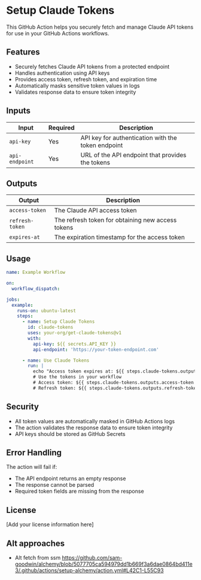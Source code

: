 # Setup Claude Tokens

This GitHub Action helps you securely fetch and manage Claude API tokens for use in your GitHub Actions workflows.

## Features

- Securely fetches Claude API tokens from a protected endpoint
- Handles authentication using API keys
- Provides access token, refresh token, and expiration time
- Automatically masks sensitive token values in logs
- Validates response data to ensure token integrity

## Inputs

| Input | Required | Description |
|-------|----------|-------------|
| `api-key` | Yes | API key for authentication with the token endpoint |
| `api-endpoint` | Yes | URL of the API endpoint that provides the tokens |

## Outputs

| Output | Description |
|--------|-------------|
| `access-token` | The Claude API access token |
| `refresh-token` | The refresh token for obtaining new access tokens |
| `expires-at` | The expiration timestamp for the access token |

## Usage

```yaml
name: Example Workflow

on:
  workflow_dispatch:

jobs:
  example:
    runs-on: ubuntu-latest
    steps:
      - name: Setup Claude Tokens
        id: claude-tokens
        uses: your-org/get-claude-tokens@v1
        with:
          api-key: ${{ secrets.API_KEY }}
          api-endpoint: 'https://your-token-endpoint.com'

      - name: Use Claude Tokens
        run: |
          echo "Access token expires at: ${{ steps.claude-tokens.outputs.expires-at }}"
          # Use the tokens in your workflow
          # Access token: ${{ steps.claude-tokens.outputs.access-token }}
          # Refresh token: ${{ steps.claude-tokens.outputs.refresh-token }}
```

## Security

- All token values are automatically masked in GitHub Actions logs
- The action validates the response data to ensure token integrity
- API keys should be stored as GitHub Secrets

## Error Handling

The action will fail if:
- The API endpoint returns an empty response
- The response cannot be parsed
- Required token fields are missing from the response

## License

[Add your license information here]

## Alt approaches

- Alt fetch from ssm https://github.com/sam-goodwin/alchemy/blob/5077705ca594979dd1b669f3a6dae0864bd411e3/.github/actions/setup-alchemy/action.yml#L42C1-L55C93